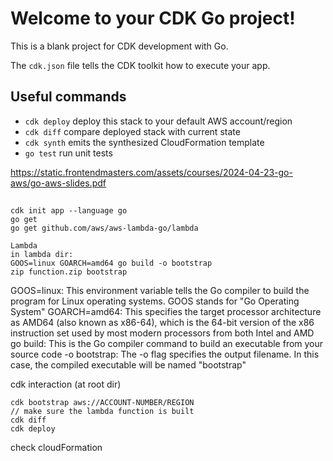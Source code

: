 # Welcome to your CDK Go project!

This is a blank project for CDK development with Go.

The `cdk.json` file tells the CDK toolkit how to execute your app.

## Useful commands

 * `cdk deploy`      deploy this stack to your default AWS account/region
 * `cdk diff`        compare deployed stack with current state
 * `cdk synth`       emits the synthesized CloudFormation template
 * `go test`         run unit tests

https://static.frontendmasters.com/assets/courses/2024-04-23-go-aws/go-aws-slides.pdf

##
```
cdk init app --language go
go get
go get github.com/aws/aws-lambda-go/lambda

Lambda
in lambda dir:
GOOS=linux GOARCH=amd64 go build -o bootstrap
zip function.zip bootstrap
```
GOOS=linux: This environment variable tells the Go compiler to build the program for Linux operating systems. GOOS stands for "Go Operating System"
GOARCH=amd64: This specifies the target processor architecture as AMD64 (also known as x86-64), which is the 64-bit version of the x86 instruction set used by most modern processors from both Intel and AMD
go build: This is the Go compiler command to build an executable from your source code
-o bootstrap: The -o flag specifies the output filename. In this case, the compiled executable will be named "bootstrap"


cdk interaction (at root dir)
```
cdk bootstrap aws://ACCOUNT-NUMBER/REGION
// make sure the lambda function is built
cdk diff
cdk deploy
```

check cloudFormation
